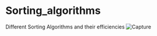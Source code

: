 # Sorting_algorithms
Different Sorting Algorithms and their efficiencies
![Capture](https://user-images.githubusercontent.com/55843765/119134537-e236d780-ba5a-11eb-94d5-9bf5999154c3.PNG)
